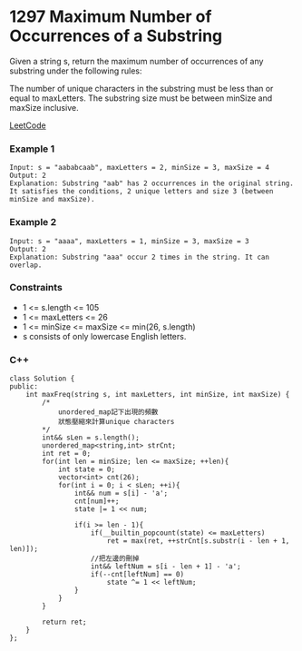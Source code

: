 # 1297 Maximum Number of Occurrences of a Substring

Given a string s, return the maximum number of occurrences of any substring under the following rules:

The number of unique characters in the substring must be less than or equal to maxLetters.
The substring size must be between minSize and maxSize inclusive.


[LeetCode](https://leetcode.cn/problems/maximum-number-of-occurrences-of-a-substring/description/)

### Example 1

```
Input: s = "aababcaab", maxLetters = 2, minSize = 3, maxSize = 4
Output: 2
Explanation: Substring "aab" has 2 occurrences in the original string.
It satisfies the conditions, 2 unique letters and size 3 (between minSize and maxSize).
```

### Example 2

```
Input: s = "aaaa", maxLetters = 1, minSize = 3, maxSize = 3
Output: 2
Explanation: Substring "aaa" occur 2 times in the string. It can overlap.
```

### Constraints

* 1 <= s.length <= 105
* 1 <= maxLetters <= 26
* 1 <= minSize <= maxSize <= min(26, s.length)
* s consists of only lowercase English letters.

### C++ 

```
class Solution {
public:
    int maxFreq(string s, int maxLetters, int minSize, int maxSize) {
        /*
            unordered_map記下出現的頻數
            狀態壓縮來計算unique characters
        */
        int&& sLen = s.length();
        unordered_map<string,int> strCnt;
        int ret = 0;
        for(int len = minSize; len <= maxSize; ++len){
            int state = 0;
            vector<int> cnt(26);
            for(int i = 0; i < sLen; ++i){
                int&& num = s[i] - 'a';
                cnt[num]++;
                state |= 1 << num;

                if(i >= len - 1){
                    if(__builtin_popcount(state) <= maxLetters)
                        ret = max(ret, ++strCnt[s.substr(i - len + 1, len)]);
                    //把左邊的刪掉
                    int&& leftNum = s[i - len + 1] - 'a';
                    if(--cnt[leftNum] == 0)
                        state ^= 1 << leftNum;
                }                
            }
        }

        return ret;
    }
};
```